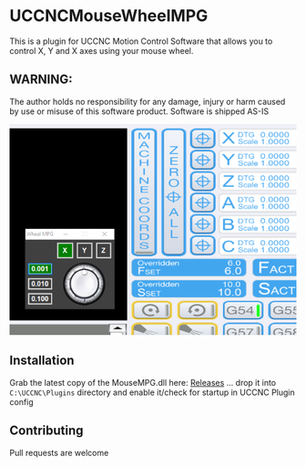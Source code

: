 # UCCNCMouseWheelMPG

This is a plugin for UCCNC Motion Control Software that allows you to control X, Y and X axes using your mouse wheel.

## WARNING:

The author holds no responsibility for any damage, injury or harm caused by use or misuse of this software product.
Software is shipped AS-IS

![](Docs/screenshot.png)

## Installation

Grab the latest copy of the MouseMPG.dll here:
[Releases](https://github.com/swindex/UCCNCMouseWheelMPG/releases/)
... drop it into ```C:\UCCNC\Plugins``` directory and enable it/check for startup in UCCNC Plugin config


## Contributing

Pull requests are welcome
